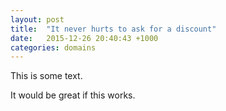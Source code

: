 ```yaml
---
layout: post
title:  "It never hurts to ask for a discount"
date:   2015-12-26 20:40:43 +1000
categories: domains
---
```

This is some text. 

It would be great if this works. 